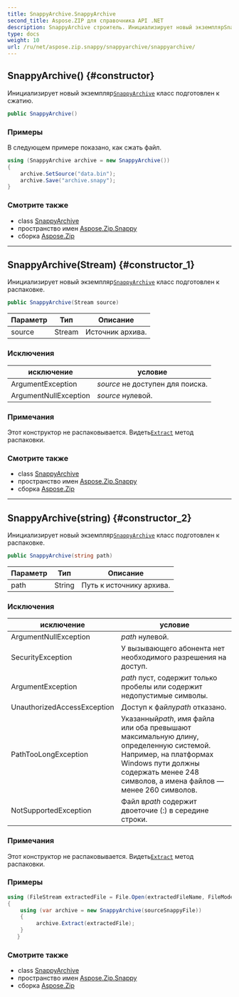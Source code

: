 ```yaml
---
title: SnappyArchive.SnappyArchive
second_title: Aspose.ZIP для справочника API .NET
description: SnappyArchive строитель. Инициализирует новый экземплярSnappyArchive класс подготовлен к сжатию.
type: docs
weight: 10
url: /ru/net/aspose.zip.snappy/snappyarchive/snappyarchive/
---
```

## SnappyArchive() {#constructor}

Инициализирует новый экземпляр[`SnappyArchive`](../) класс подготовлен к сжатию.

```csharp
public SnappyArchive()
```

### Примеры

В следующем примере показано, как сжать файл.

```csharp
using (SnappyArchive archive = new SnappyArchive()) 
{
    archive.SetSource("data.bin");
    archive.Save("archive.snapy");
}
```

### Смотрите также

* class [SnappyArchive](../)
* пространство имен [Aspose.Zip.Snappy](../../snappyarchive/)
* сборка [Aspose.Zip](../../../)

---

## SnappyArchive(Stream) {#constructor_1}

Инициализирует новый экземпляр[`SnappyArchive`](../) класс подготовлен к распаковке.

```csharp
public SnappyArchive(Stream source)
```

| Параметр | Тип | Описание |
| --- | --- | --- |
| source | Stream | Источник архива. |

### Исключения

| исключение | условие |
| --- | --- |
| ArgumentException | *source* не доступен для поиска. |
| ArgumentNullException | *source* нулевой. |

### Примечания

Этот конструктор не распаковывается. Видеть[`Extract`](../extract/) метод распаковки.

### Смотрите также

* class [SnappyArchive](../)
* пространство имен [Aspose.Zip.Snappy](../../snappyarchive/)
* сборка [Aspose.Zip](../../../)

---

## SnappyArchive(string) {#constructor_2}

Инициализирует новый экземпляр[`SnappyArchive`](../) класс подготовлен к распаковке.

```csharp
public SnappyArchive(string path)
```

| Параметр | Тип | Описание |
| --- | --- | --- |
| path | String | Путь к источнику архива. |

### Исключения

| исключение | условие |
| --- | --- |
| ArgumentNullException | *path* нулевой. |
| SecurityException | У вызывающего абонента нет необходимого разрешения на доступ. |
| ArgumentException | *path* пуст, содержит только пробелы или содержит недопустимые символы. |
| UnauthorizedAccessException | Доступ к файлу*path* отказано. |
| PathTooLongException | Указанный*path*, имя файла или оба превышают максимальную длину, определенную системой. Например, на платформах Windows пути должны содержать менее 248 символов, а имена файлов — менее 260 символов. |
| NotSupportedException | Файл в*path* содержит двоеточие (:) в середине строки. |

### Примечания

Этот конструктор не распаковывается. Видеть[`Extract`](../extract/) метод распаковки.

### Примеры

```csharp
using (FileStream extractedFile = File.Open(extractedFileName, FileMode.Create))
{
    using (var archive = new SnappyArchive(sourceSnappyFile))
    {
         archive.Extract(extractedFile);
    }
   }
```

### Смотрите также

* class [SnappyArchive](../)
* пространство имен [Aspose.Zip.Snappy](../../snappyarchive/)
* сборка [Aspose.Zip](../../../)


